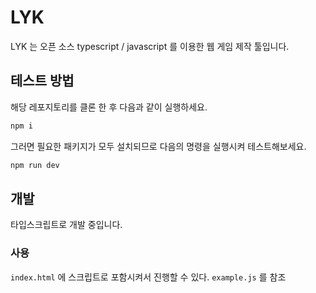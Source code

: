 # LYK

LYK 는 오픈 소스 typescript / javascript 를 이용한 웹 게임 제작 툴입니다.

## 테스트 방법

해당 레포지토리를 클론 한 후 다음과 같이 실행하세요.

```bash
npm i
```

그러면 필요한 패키지가 모두 설치되므로 다음의 명령을 실행시켜 테스트해보세요.

```bash
npm run dev
```

## 개발

타입스크립트로 개발 중입니다.

### 사용

`index.html` 에 스크립트로 포함시켜서 진행할 수 있다.
`example.js` 를 참조

